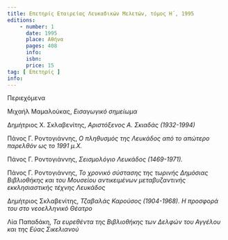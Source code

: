 ```yaml
---
title: Επετηρίς Εταιρείας Λευκαδικών Μελετών, τόμος Η΄, 1995
editions:
    - number: 1
      date: 1995
      place: Αθήνα
      pages: 408
      info: 
      isbn: 
      price: 15
tag: [ Επετηρίς ]
info: 
---
```


Περιεχόμενα

Μιχαήλ Μαμαλούκας, *Εισαγωγικό σημείωμα*

Δημήτριος X. Σκλαβενίτης, *Αριστόξενος Α. Σκιαδάς \(1932-1994\)*

Πάνος Γ. Ροντογιάννης, *Ο πληθυσμός της Λευκάδος από το απώτερο παρελθόν ως το 1991 μ.Χ.*

Πάνος Γ. Ροντογιάννης, *Σεισμολόγιο Λευκάδος \(1469-1971\).*

Πάνος Γ. Ροντογιάννης, *Το χρονικό σύστασης της τωρινής Δημόσιας Βιβλιοθήκης και του Μουσείου αντικειμένων μεταβυζαντινής εκκλησιαστικής τέχνης Λευκάδος*

Δημήτριος Σκλαβενίτης, *Τζαβαλάς Καρούσος \(1904-1968\). Η προσφορά του στο νεοελληνικό Θέατρο*

Λία Παπαδάκη, *Τα ευρεθέντα της Βιβλιοθήκης των Δελφών του Αγγέλου και της Εύας Σικελιανού*
